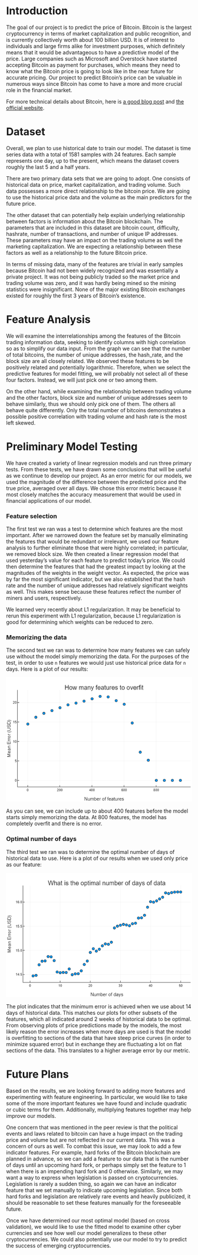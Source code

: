 # Introduction

The goal of our project is to predict the price of Bitcoin. Bitcoin is the largest cryptocurrency in terms of market capitalization and public recognition, and is currently collectively worth about 100 billion USD. It is of interest to individuals and large firms alike for investment purposes, which definitely means that it would be advantageous to have a predictive model of the price. Large companies such as Microsoft and Overstock have started accepting Bitcoin as payment for purchases, which means they need to know what the Bitcoin price is going to look like in the near future for accurate pricing. Our project to predict Bitcoin’s price can be valuable in numerous ways since Bitcoin has come to have a more and more crucial role in the financial market.

For more technical details about Bitcoin, here is [a good blog post](http://journalclub.deciphernow.com/main/2017/08/07/bitcoin.html) and [the official website](https://bitcoin.org/en/how-it-works).

# Dataset

Overall, we plan to use historical date to train our model. The dataset is time series data with a total of 1581 samples with 24 features. Each sample represents one day, up to the present, which means the dataset covers roughly the last 5 and a half years.

There are two primary data sets that we are going to adopt. One consists of historical data on price, market capitalization, and trading volume. Such data possesses a more direct relationship to the bitcoin price. We are going to use the historical price data and the volume as the main predictors for the future price.

The other dataset that can potentially help explain underlying relationship between factors is information about the Bitcoin blockchain. The parameters that are included in this dataset are bitcoin count, difficulty, hashrate, number of transactions, and number of unique IP addresses. These parameters may have an impact on the trading volume as well the marketing capitalization. We are expecting a relationship between these factors as well as a relationship to the future Bitcoin price.

In terms of missing data, many of the features are trivial in early samples because Bitcoin had not been widely recognized and was essentially a private project. It was not being publicly traded so the market price and trading volume was zero, and it was hardly being mined so the mining statistics were insignificant. None of the major existing Bitcoin exchanges existed for roughly the first 3 years of Bitcoin’s existence.

# Feature Analysis

We will examine the interrelationships among the features of the Bitcoin trading information data, seeking to identify columns with high correlation so as to simplify our data input. From the graph we can see that the number of total bitcoins, the number of unique addresses, the hash_rate, and the block size are all closely related. We observed these features to be positively related and potentially logarithmic. Therefore, when we select the predictive features for model fitting, we will probably not select all of these four factors. Instead, we will just pick one or two among them.

On the other hand, while examining the relationship between trading volume and the other factors, block size and number of unique addresses seem to behave similarly, thus we should only pick one of them. The others all behave quite differently. Only the total number of bitcoins demonstrates a possible positive correlation with trading volume and hash rate is the most left skewed.

# Preliminary Model Testing

We have created a variety of linear regression models and run three primary tests. From these tests, we have drawn some conclusions that will be useful as we continue to develop our project. As an error metric for our models, we used the magnitude of the difference between the predicted price and the true price, averaged over all days. We chose this error metric because it most closely matches the accuracy measurement that would be used in financial applications of our model.

### Feature selection
The first test we ran was a test to determine which features are the most important. After we narrowed down the feature set by manually eliminating the features that would be redundant or irrelevant, we used our feature analysis to further eliminate those that were highly correlated; in particular, we removed block size. We then created a linear regression model that used yesterday’s value for each feature to predict today’s price. We could then determine the features that had the greatest impact by looking at the magnitudes of the weights in the weight vector. As expected, the price was by far the most significant indicator, but we also established that the hash rate and the number of unique addresses had relatively significant weights as well. This makes sense because these features reflect the number of miners and users, respectively.

We learned very recently about L1 regularization. It may be beneficial to rerun this experiment with L1 regularization, because L1 regularization is good for determining which weights can be reduced to zero.

### Memorizing the data
The second test we ran was to determine how many features we can safely use without the model simply memorizing the data. For the purposes of the test, in order to use `n` features we would just use historical price data for `n` days. Here is a plot of our results:

![plot](plots/how_many_features_to_overfit.png)

As you can see, we can include up to about 400 features before the model starts simply memorizing the data. At 800 features, the model has completely overfit and there is no error.

### Optimal number of days
The third test we ran was to determine the optimal number of days of historical data to use. Here is a plot of our results when we used only price as our feature:

![plot](plots/optimal_number_of_days.png)

The plot indicates that the minimum error is achieved when we use about 14 days of historical data. This matches our plots for other subsets of the features, which all indicated around 2 weeks of historical data to be optimal. From observing plots of price predictions made by the models, the most likely reason the error increases when more days are used is that the model is overfitting to sections of the data that have steep price curves (in order to minimize squared error) but in exchange they are fluctuating a lot on flat sections of the data. This translates to a higher average error by our metric.

# Future Plans

Based on the results, we are looking forward to adding more features and experimenting with feature engineering. In particular, we would like to take some of the more important features we have found and include quadratic or cubic terms for them. Additionally, multiplying features together may help improve our models.

One concern that was mentioned in the peer review is that the political events and laws related to bitcoin can have a huge impact on the trading price and volume but are not reflected in our current data. This was a concern of ours as well. To combat this issue, we may look to add a few indicator features. For example, hard forks of the Bitcoin blockchain are planned in advance, so we can add a feature to our data that is the number of days until an upcoming hard fork, or perhaps simply set the feature to 1 when there is an impending hard fork and 0 otherwise. Similarly, we may want a way to express when legislation is passed on cryptocurrencies. Legislation is rarely a sudden thing, so again we can have an indicator feature that we set manually to indicate upcoming legislation. Since both hard forks and legislation are relatively rare events and heavily publicized, it should be reasonable to set these features manually for the foreseeable future.

Once we have determined our most optimal model (based on cross validation), we would like to use the fitted model to examine other cyber currencies and see how well our model generalizes to these other cryptocurrencies. We could also potentially use our model to try to predict the success of emerging cryptocurrencies.

